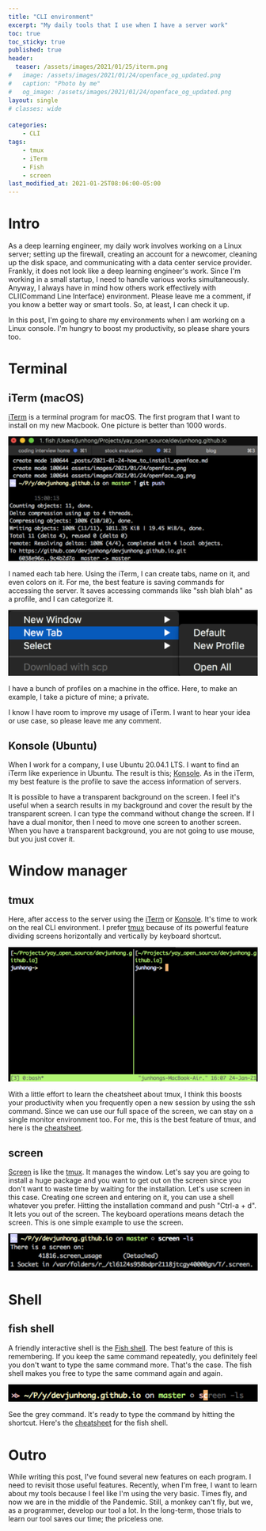 ```yaml
---
title: "CLI environment"
excerpt: "My daily tools that I use when I have a server work"
toc: true
toc_sticky: true
published: true
header:
  teaser: /assets/images/2021/01/25/iterm.png
#   image: /assets/images/2021/01/24/openface_og_updated.png
#   caption: "Photo by me"
#   og_image: /assets/images/2021/01/24/openface_og_updated.png
layout: single
# classes: wide

categories:
    - CLI
tags:
    - tmux 
    - iTerm 
    - Fish
    - screen
last_modified_at: 2021-01-25T08:06:00-05:00
---
```


# Intro 
As a deep learning engineer, my daily work involves working on a Linux server; setting up the firewall, creating an account for a newcomer, cleaning up the disk space, and communicating with a data center service provider. Frankly, it does not look like a deep learning engineer's work. Since I'm working in a small startup, I need to handle various works simultaneously. Anyway, I always have in mind how others work effectively with CLI(Command Line Interface) environment. Please leave me a comment, if you know a better way or smart tools. So, at least, I can check it up. 

In this post, I'm going to share my environments when I am working on a Linux console. I'm hungry to boost my productivity, so please share yours too. 

# Terminal
## <a name="iterm">iTerm</a> (macOS) 
[iTerm](https://iterm2.com/index.html) is a terminal program for macOS. The first program that I want to install on my new Macbook. One picture is better than 1000 words. 

![iterm](/assets/images/2021/01/25/iterm.png) 

I named each tab here. Using the iTerm, I can create tabs, name on it, and even colors on it. For me, the best feature is saving commands for accessing the server. It saves accessing commands like "ssh blah blah" as a profile, and I can categorize it. 

![iterm](/assets/images/2021/01/25/iterm_new_tabs.png)

I have a bunch of profiles on a machine in the office. Here, to make an example, I take a picture of mine; a private.

I know I have room to improve my usage of iTerm. I want to hear your idea or use case, so please leave me any comment. 

## <a name="konsole">Konsole</a> (Ubuntu)
When I work for a company, I use Ubuntu 20.04.1 LTS. I want to find an iTerm like experience in Ubuntu. The result is this; [Konsole](https://konsole.kde.org/). As in the iTerm, my best feature is the profile to save the access information of servers. 

It is possible to have a transparent background on the screen. I feel it's useful when a search results in my background and cover the result by the transparent screen. I can type the command without change the screen. If I have a dual monitor, then I need to move one screen to another screen. When you have a transparent background, you are not going to use mouse, but you just cover it.

# Window manager
## <a name="tmux">tmux</a>
Here, after access to the server using the [iTerm](#iterm) or [Konsole](#konsole). It's time to work on the real CLI environment. I prefer [tmux](https://github.com/tmux/tmux/wiki) because of its powerful feature dividing screens horizontally and vertically by keyboard shortcut. 

![image](/assets/images/2021/01/25/tmux.png) 

With a little effort to learn the cheatsheet about tmux, I think this boosts your productivity when you frequently open a new session by using the ssh command. Since we can use our full space of the screen, we can stay on a single monitor environment too. For me, this is the best feature of tmux, and here is the [cheatsheet](https://tmuxcheatsheet.com/). 

## screen 
[Screen](https://www.gnu.org/software/screen/) is like the [tmux](#tmux). It manages the window. Let's say you are going to install a huge package and you want to get out on the screen since you don't want to waste time by waiting for the installation. Let's use screen in this case. Creating one screen and entering on it, you can use a shell whatever you prefer. Hitting the installation command and push "Ctrl-a + d". It lets you out of the screen. The keyboard operations means detach the screen. This is one simple example to use the screen. 

![list of screens](/assets/images/2021/01/25/screen.png)

# Shell
## fish shell
A friendly interactive shell is the [Fish shell](https://fishshell.com/). The best feature of this is remembering. If you keep the same command repeatedly, you definitely feel you don't want to type the same command more. That's the case. The fish shell makes you free to type the same command again and again. 

![fish shell auto-complete](/assets/images/2021/01/25/fish_shell.png) 

See the grey command. It's ready to type the command by hitting the shortcut. Here's the [cheatsheet](https://devhints.io/fish-shell) for the fish shell. 

# Outro 
While writing this post, I've found several new features on each program. I need to revisit those useful features. Recently, when I'm free, I want to learn about my tools because I feel like I'm using the very basic. Times fly, and now we are in the middle of the Pandemic. Still, a monkey can't fly, but we, as a programmer, develop our tool a lot.  In the long-term, those trials to learn our tool saves our time; the priceless one. 

